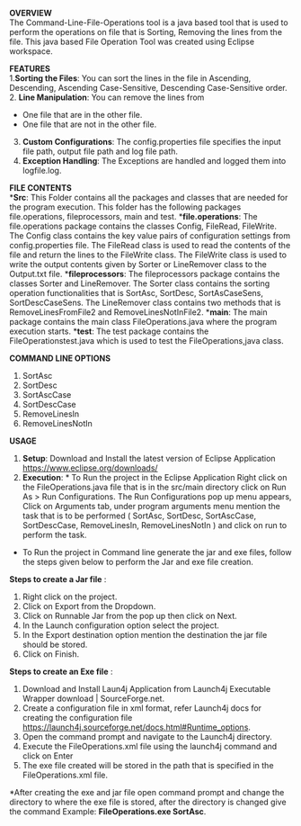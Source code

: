 **OVERVIEW**  
The Command-Line-File-Operations tool is a java based tool that is used to perform the operations on file that is Sorting, Removing the lines from the file.
This java based File Operation Tool was created using Eclipse workspace.

**FEATURES**  
1.**Sorting the Files**: You can sort the lines in the file in Ascending, Descending, Ascending Case-Sensitive, Descending Case-Sensitive order.
2. **Line Manipulation**: You can remove the lines from 
* One file that are in the other file.
* One file that are not in the other file.
3. **Custom Configurations**: The config.properties file specifies the input file path, output file path and log file path.
4. **Exception Handling**: The Exceptions are handled and logged them into logfile.log.

**FILE CONTENTS**  
***Src**: This Folder contains all the packages and classes that are needed for the program execution. This folder has the following packages file.operations, fileprocessors, main and test.
***file.operations**: The file.operations package contains the classes Config, FileRead, FileWrite.
The Config class contains the key value pairs of configuration settings from config.properties file.
The FileRead class is used to read the contents of the file and return the lines to the FileWrite class.
The FileWrite class is used to write the output contents given by Sorter or LineRemover class to the Output.txt file.
***fileprocessors**: The fileprocessors package contains the classes Sorter and LineRemover.
The Sorter class contains the sorting operation functionalities that is SortAsc, SortDesc, SortAsCaseSens, SortDescCaseSens. 
The LineRemover class contains two methods that is RemoveLinesFromFile2 and RemoveLinesNotInFile2. 
***main**: The main package contains the main class FileOperations.java where the program execution starts.
***test**: The test package contains the FileOperationstest.java which is used to test the FileOperations,java class.

**COMMAND LINE OPTIONS**  
1.	SortAsc
2.	SortDesc
3.	SortAscCase
4.	SortDescCase
5.	RemoveLinesIn
6.	RemoveLinesNotIn

**USAGE**   
1. **Setup**: Download and Install the latest version of Eclipse Application https://www.eclipse.org/downloads/
2. **Execution**: * To Run the project in the Eclipse Application Right click on the FileOperations.java file that is in the src/main directory click on Run As > Run Configurations. The Run Configurations pop up menu appears, Click on Arguments tab, under program arguments menu mention the task that is to be performed ( SortAsc, SortDesc, SortAscCase, SortDescCase, RemoveLinesIn, RemoveLinesNotIn ) and click on run to perform the task.
* To Run the project in Command line generate the jar and exe files, follow the steps given below to perform the Jar and exe file creation.

**Steps to create a Jar file** :    
1.	Right click on the project. 
2.	Click on Export from the Dropdown. 
3.	Click on Runnable Jar from the pop up then click on Next.
4.	In the Launch configuration option select the project.
5.	In the Export destination option mention the destination the jar file should be stored.
6.	Click on Finish.  

**Steps to create an Exe file** :   
1.	Download and Install Laun4j Application from Launch4j Executable Wrapper download | SourceForge.net.
2.	Create a configuration file in xml format, refer Launch4j docs for creating the configuration file https://launch4j.sourceforge.net/docs.html#Runtime_options. 
3.	Open the command prompt and navigate to the Launch4j directory.
4.	Execute the FileOperations.xml file using the launch4j command and click on Enter 
5.	The exe file created will be stored in the path that is specified in the FileOperations.xml file.

*After creating the exe and jar file open command prompt and change the directory to where the exe file is stored, after the directory is changed give the command Example: **FileOperations.exe SortAsc**. 
